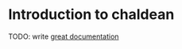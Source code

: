 # Introduction to chaldean

TODO: write [great documentation](http://jacobian.org/writing/what-to-write/)
